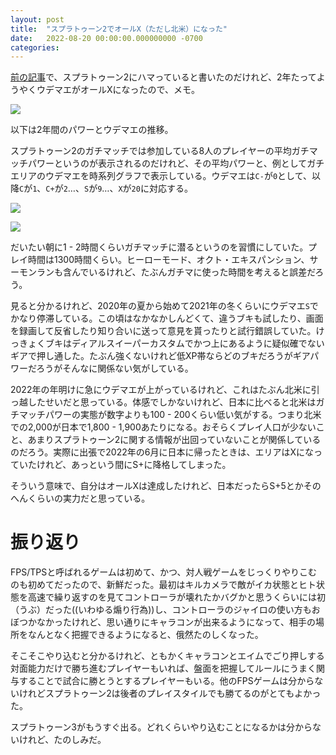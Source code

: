 ```yaml
---
layout: post
title:  "スプラトゥーン2でオールX（ただし北米）になった"
date:   2022-08-20 00:00:00.000000000 -0700
categories: 
---
```


[前の記事](https://hydrakecat.hatenablog.jp/entry/2020/07/26/%E4%B8%AD%E5%B9%B4%E3%83%97%E3%83%AD%E3%82%B0%E3%83%A9%E3%83%9E%E3%81%AE%E7%AB%B6%E3%83%97%E3%83%AD%E4%BA%8B%E5%A7%8B)で、スプラトゥーン2にハマっていると書いたのだけれど、2年たってようやくウデマエがオールXになったので、メモ。

![](/assets/images/splatoon2_rankx_screenshot.png)

<!-- more -->

以下は2年間のパワーとウデマエの推移。

スプラトゥーン2のガチマッチでは参加している8人のプレイヤーの平均ガチマッチパワーというのが表示されるのだけれど、その平均パワーと、例としてガチエリアのウデマエを時系列グラフで表示している。ウデマエは`C-`が`0`として、以降`C`が`1`、`C+`が`2`…、`S`が`9`…、`X`が`20`に対応する。

![](/assets/images/splatoon2_rankx_power_history.png)

![](/assets/images/splatoon2_rankx_rank_history.png)

だいたい朝に1 - 2時間くらいガチマッチに潜るというのを習慣にしていた。プレイ時間は1300時間くらい。ヒーローモード、オクト・エキスパンション、サーモンランも含んでいるけれど、たぶんガチマに使った時間を考えると誤差だろう。

見ると分かるけれど、2020年の夏から始めて2021年の冬くらいにウデマエ`S`でかなり停滞している。この頃はなかなかしんどくて、違うブキも試したり、画面を録画して反省したり知り合いに送って意見を貰ったりと試行錯誤していた。けっきょくブキはディアルスイーパーカスタムでかつ上にあるように疑似確でないギアで押し通した。たぶん強くないけれど低XP帯ならどのブキだろうがギアパワーだろうがそんなに関係ない気がしている。

2022年の年明けに急にウデマエが上がっているけれど、これはたぶん北米に引っ越したせいだと思っている。体感でしかないけれど、日本に比べると北米はガチマッチパワーの実態が数字よりも100 - 200くらい低い気がする。つまり北米での2,000が日本で1,800 - 1,900あたりになる。おそらくプレイ人口が少ないこと、あまりスプラトゥーン2に関する情報が出回っていないことが関係しているのだろう。実際に出張で2022年の6月に日本に帰ったときは、エリアはXになっていたけれど、あっという間にS+に降格してしまった。

そういう意味で、自分はオールXは達成したけれど、日本だったらS+5とかそのへんくらいの実力だと思っている。

# 振り返り
FPS/TPSと呼ばれるゲームは初めて、かつ、対人戦ゲームをじっくりやりこむのも初めてだったので、新鮮だった。最初はキルカメラで敵がイカ状態とヒト状態を高速で繰り返すのを見てコントローラが壊れたかバグかと思うくらいには初（うぶ）だった((いわゆる煽り行為))し、コントローラのジャイロの使い方もおぼつかなかったけれど、思い通りにキャラコンが出来るようになって、相手の場所をなんとなく把握できるようになると、俄然たのしくなった。

そこそこやり込むと分かるけれど、ともかくキャラコンとエイムでごり押しする対面能力だけで勝ち進むプレイヤーもいれば、盤面を把握してルールにうまく関与することで試合に勝とうとするプレイヤーもいる。他のFPSゲームは分からないけれどスプラトゥーン2は後者のプレイスタイルでも勝てるのがとてもよかった。

スプラトゥーン3がもうすぐ出る。どれくらいやり込むことになるかは分からないけれど、たのしみだ。
